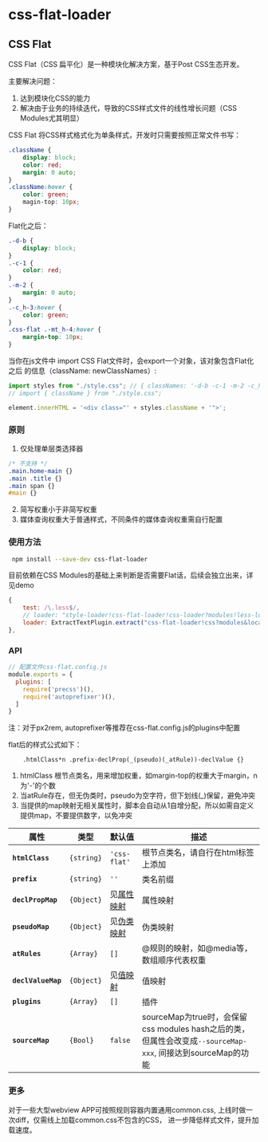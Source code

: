 # css-flat-loader

## CSS Flat

CSS Flat（CSS 扁平化）是一种模块化解决方案，基于Post CSS生态开发。

主要解决问题：
1. 达到模块化CSS的能力
2. 解决由于业务的持续迭代，导致的CSS样式文件的线性增长问题（CSS Modules尤其明显）

CSS Flat 将CSS样式格式化为单条样式，开发时只需要按照正常文件书写：

```css
.className {
    display: block;
    color: red;
    margin: 0 auto;
}
.className:hover {
    color: green;
    magin-top: 10px;
}
```
Flat化之后：
```css
.-d-b {
    display: block;
}
.-c-1 {
    color: red;
}
.-m-2 {
    margin: 0 auto;
} 
.-c_h-3:hover {
    color: green;
}
.css-flat .-mt_h-4:hover {
    margin-top: 10px;
}
```
当你在js文件中 import CSS Flat文件时，会export一个对象，该对象包含Flat化之后
的信息（className: newClassNames）:

```js
import styles from "./style.css"; // { classNames: '-d-b -c-1 -m-2 -c_h-3 -mt_h-4 '}
// import { className } from "./style.css";

element.innerHTML = '<div class="' + styles.className + '">';
```

### 原则

1. 仅处理单层类选择器

```css
/* 不支持 */
.main.home-main {}
.main .title {}
.main span {}
#main {}
```
2. 简写权重小于非简写权重
3. 媒体查询权重大于普通样式，不同条件的媒体查询权重需自行配置

### 使用方法
```bash
 npm install --save-dev css-flat-loader
```
目前依赖在CSS Modules的基础上来判断是否需要Flat话，后续会独立出来，详见demo
```js
{
    test: /\.less$/,
    // loader: "style-loader!css-flat-loader!css-loader?modules!less-loader",
    loader: ExtractTextPlugin.extract("css-flat-loader!css?modules&localIdentName=_[local]_!less")
},
```

### API

```js
// 配置文件css-flat.config.js
module.exports = {
  plugins: [
    require('precss')(),
    require('autoprefixer')(),
  ]
}
```
注：对于px2rem, autoprefixer等推荐在css-flat.config.js的plugins中配置

flat后的样式公式如下：

```text
    .htmlClass*n .prefix-declProp(_(pseudo)(_atRule))-declValue {}
```
1. htmlClass 根节点类名，用来增加权重，如margin-top的权重大于margin，n为'-'的个数
2. 当atRule存在，但无伪类时，pseudo为空字符，但下划线(_)保留，避免冲突
3. 当提供的map映射无相关属性时，脚本会自动从1自增分配，所以如需自定义提供map，不要提供数字，以免冲突

|    属性    | 类型 | 默认值 | 描述 |
| ---------- | --- | --- | --- |
|**`htmlClass`**|`{string}`|`'css-flat'`|根节点类名，请自行在html标签上添加|
|**`prefix`**|`{string}`|`''`|类名前缀|
|**`declPropMap`**|`{Object}`|见[属性映射](https://github.com/tangjinzhou/css-flat-loader/blob/master/src/declPropMap.js)|属性映射|
|**`pseudoMap`**|`{Object}`|见[伪类映射](https://github.com/tangjinzhou/css-flat-loader/blob/master/src/pseudoMap.js)|伪类映射|
|**`atRules`**|`{Array}`|`[]`|@规则的映射，如@media等，数组顺序代表权重|
|**`declValueMap`**|`{Object}`|见[值映射](https://github.com/tangjinzhou/css-flat-loader/blob/master/src/declValueMap.js)|值映射|
|**`plugins`**|`{Array}`|`[]`|插件|
|**`sourceMap`**|`{Bool}`|`false`|sourceMap为true时，会保留css modules hash之后的类，但属性会改变成`--sourceMap-xxx`, 间接达到sourceMap的功能|

### 更多
对于一些大型webview APP可按照规则容器内置通用common.css, 上线时做一次diff，仅需线上加载common.css不包含的CSS，
进一步降低样式文件，提升加载速度。




